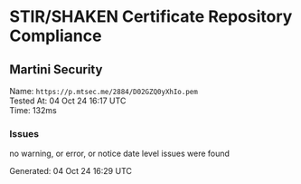 # STIR/SHAKEN Certificate Repository Compliance

## Martini Security

Name: `https://p.mtsec.me/2884/D02GZQ0yXhIo.pem`\
Tested At: 04 Oct 24 16:17 UTC\
Time: 132ms

### Issues

no warning, or error, or notice date level issues were found

Generated: 04 Oct 24 16:29 UTC